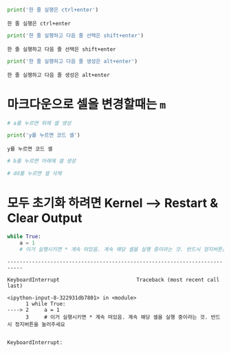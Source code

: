 

```python
print('한 줄 실행은 ctrl+enter')
```

    한 줄 실행은 ctrl+enter
    


```python
print('한 줄 실행하고 다음 줄 선택은 shift+enter')
```

    한 줄 실행하고 다음 줄 선택은 shift+enter
    


```python
print('한 줄 실행하고 다음 줄 생성은 alt+enter')
```

    한 줄 실행하고 다음 줄 생성은 alt+enter
    

# 마크다운으로 셀을 변경할때는 `m`


```python
# a를 누르면 위에 셀 생성
```


```python
print('y를 누르면 코드 셀')
```

    y를 누르면 코드 셀
    


```python
# b를 누르면 아래에 셀 생성
```


```python
# dd를 누르면 셀 삭제
```

# 모두 초기화 하려면 Kernel --> Restart & Clear Output


```python
while True:
    a = 1
    # 이거 실행시키면 * 계속 떠있음. 계속 해당 셀을 실행 중이라는 것. 반드시 정지버튼을 눌러주세요
```


    ---------------------------------------------------------------------------

    KeyboardInterrupt                         Traceback (most recent call last)

    <ipython-input-8-322931db7801> in <module>
          1 while True:
    ----> 2     a = 1
          3     # 이거 실행시키면 * 계속 떠있음. 계속 해당 셀을 실행 중이라는 것. 반드시 정지버튼을 눌러주세요
    

    KeyboardInterrupt: 



```python

```
